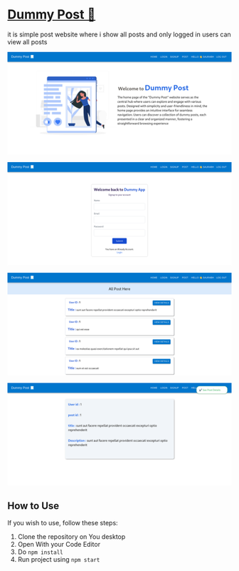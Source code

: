 # [Dummy Post 📃](https://dummy-post.netlify.app/) 

it is simple post website where i show all posts and only logged in users
can view all posts 

![Screenshots](./readmeImges/Screenshot%20from%202023-12-19%2012-13-19.png)

![Screenshots](./readmeImges/Screenshot%20from%202023-12-19%2012-13-27.png  )

![Screenshots](./readmeImges/Screenshot%20from%202023-12-19%2012-15-00.png)

![Screenshots](./readmeImges/Screenshot%20from%202023-12-19%2012-15-11.png)


## How to Use 

 If you wish to use, follow these steps:

1. Clone the repository on You desktop
2. Open With your Code Editor 
3. Do `npm install`
4. Run project using `npm start`
